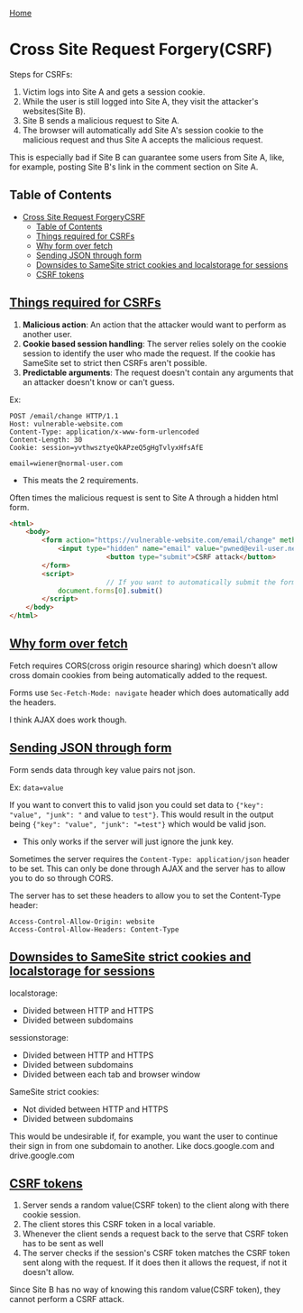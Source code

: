 <!--
 * This file is part of RS Cheat Sheets.
 *
 * RS Cheat Sheets is free software: you can redistribute it and/or modify
 * it under the terms of the GNU General Public License as published by
 * the Free Software Foundation, either version 3 of the License, or
 * (at your option) any later version.
 *
 * RS Cheat Sheets is distributed in the hope that it will be useful,
 * but WITHOUT ANY WARRANTY; without even the implied warranty of
 * MERCHANTABILITY or FITNESS FOR A PARTICULAR PURPOSE.  See the
 * GNU General Public License for more details.
 *
 * You should have received a copy of the GNU General Public License
 * along with RS Cheat Sheets. If not, see <https://www.gnu.org/licenses/>.
 */
-->

[Home](../README.md)

# Cross Site Request Forgery(CSRF)

Steps for CSRFs:
1. Victim logs into Site A and gets a session cookie.
1. While the user is still logged into Site A, they visit the attacker's websites(Site B).
1. Site B sends a malicious request to Site A.
1. The browser will automatically add Site A's session cookie to the malicious request and thus Site A accepts the malicious request.

This is especially bad if Site B can guarantee some users from Site A, like, for example, posting Site B's link in the comment section on Site A.

## Table of Contents
<!-- TOC -->

- [Cross Site Request ForgeryCSRF](#cross-site-request-forgerycsrf)
	- [Table of Contents](#table-of-contents)
	- [Things required for CSRFs](#things-required-for-csrfs)
	- [Why form over fetch](#why-form-over-fetch)
	- [Sending JSON through form](#sending-json-through-form)
	- [Downsides to SameSite strict cookies and localstorage for sessions](#downsides-to-samesite-strict-cookies-and-localstorage-for-sessions)
	- [CSRF tokens](#csrf-tokens)

<!-- /TOC -->

## [Things required for CSRFs](#table-of-contents)
1. **Malicious action**: An action that the attacker would want to perform as another user.
1. **Cookie based session handling**: The server relies solely on the cookie session to identify the user who made the request. If the cookie has SameSite set to strict then CSRFs aren't possible.
1. **Predictable arguments**: The request doesn't contain any arguments that an attacker doesn't know or can't guess.

Ex:
```
POST /email/change HTTP/1.1
Host: vulnerable-website.com
Content-Type: application/x-www-form-urlencoded
Content-Length: 30
Cookie: session=yvthwsztyeQkAPzeQ5gHgTvlyxHfsAfE

email=wiener@normal-user.com
```
- This meats the 2 requirements.

Often times the malicious request is sent to Site A through a hidden html form.
```html
<html>
    <body>
        <form action="https://vulnerable-website.com/email/change" method="POST">
            <input type="hidden" name="email" value="pwned@evil-user.net" />
						<button type="submit">CSRF attack</button>
        </form>
        <script>
						// If you want to automatically submit the form on page load.
            document.forms[0].submit()
        </script>
    </body>
</html>
```

## [Why form over fetch](#table-of-contents)
Fetch requires CORS(cross origin resource sharing) which doesn't allow cross domain cookies from being automatically added to the request.

Forms use `Sec-Fetch-Mode: navigate` header which does automatically add the headers.

I think AJAX does work though.

## [Sending JSON through form](#table-of-contents)
Form sends data through key value pairs not json.

Ex: `data=value`

If you want to convert this to valid json you could set data to `{"key": "value", "junk": "` and value to `test"}`. This would result in the output being `{"key": "value", "junk": "=test"}` which would be valid json.
- This only works if the server will just ignore the junk key.

Sometimes the server requires the `Content-Type: application/json` header to be set. This can only be done through AJAX and the server has to allow you to do so through CORS.

The server has to set these headers to allow you to set the Content-Type header:
```
Access-Control-Allow-Origin: website
Access-Control-Allow-Headers: Content-Type
```

## [Downsides to SameSite strict cookies and localstorage for sessions](#table-of-contents)
localstorage:
- Divided between HTTP and HTTPS
- Divided between subdomains

sessionstorage:
- Divided between HTTP and HTTPS
- Divided between subdomains
- Divided between each tab and browser window

SameSite strict cookies:
- Not divided between HTTP and HTTPS
- Divided between subdomains

This would be undesirable if, for example, you want the user to continue their sign in from one subdomain to another. Like docs.google.com and drive.google.com

## [CSRF tokens](#table-of-contents)
1. Server sends a random value(CSRF token) to the client along with there cookie session.
1. The client stores this CSRF token in a local variable.
1. Whenever the client sends a request back to the serve that CSRF token has to be sent as well
1. The server checks if the session's CSRF token matches the CSRF token sent along with the request. If it does then it allows the request, if not it doesn't allow.

Since Site B has no way of knowing this random value(CSRF token), they cannot perform a CSRF attack.
